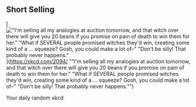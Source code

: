 ## Short Selling
[!["I'm selling all my analogies at auction tomorrow, and that witch over there will give you 20 beans if you promise on pain of death to win them for her." "What if SEVERAL people promised witches they'd win, creating some kind of a ... squeeze? Gosh, you could make a lot of–" "Don't be silly! That probably never happens."](https://imgs.xkcd.com/comics/short_selling.png)](https://xkcd.com/2094/ ""I'm selling all my analogies at auction tomorrow, and that witch over there will give you 20 beans if you promise on pain of death to win them for her." "What if SEVERAL people promised witches they'd win, creating some kind of a ... squeeze? Gosh, you could make a lot of–" "Don't be silly! That probably never happens."")

Your daily random xkcd
